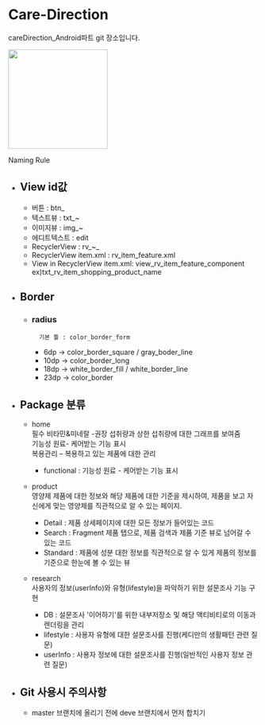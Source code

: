 # Care-Direction
careDirection_Android파트 git 장소입니다.

<div>
	<img width="200" src="[워크플로우_제품.pdf](https://github.com/CareDirection/CareDirection-Android/files/4009648/_.pdf)
">
</div>


Naming Rule
* ## View id값
	* 버튼 : btn_
	* 텍스트뷰 : txt_~
	* 이미지뷰 : img_~
	* 에디트텍스트 : edit
	* RecyclerView : rv_~_
	* RecyclerView item.xml : rv_item_feature.xml
	* View in RecyclerView item.xml: view_rv_item_feature_component <br> ex)txt_rv_item_shopping_product_name
	
	
  	
* ## Border 
	* ### radius
    		기본 틀 : color_border_form
		* 6dp  -> color_border_square / gray_boder_line
		* 10dp -> color_border_long
		* 18dp -> white_border_fill / white_border_line
		* 23dp -> color_border
		
    
* ## Package 분류
	* home  
	필수 비타민&미네랄 -권장 섭취량과 상한 섭취량에 대한 그래프를 보여줌  
	기능성 원료- 케어받는 기능 표시  
	복용관리 – 복용하고 있는 제품에 대한 관리<br>
		* functional : 기능성 원료 - 케어받는 기능 표시 
	* product  
	영양제 제품에 대한 정보와 해당 제품에 대한 기준을 제시하여, 제품을 보고 자신에게 맞는 영양제를 직관적으로 알 수 있는 페이지.  
		* Detail : 제품 상세페이지에 대한 모든 정보가 들어있는 코드   
		* Search : Fragment 제품 탭으로, 제품 검색과 제품 기준 뷰로 넘어갈 수 있는 코드  
		* Standard : 제품에 성분 대한 정보를 직관적으로 알 수 있게 제품의 정보를 기준으로 한눈에 볼 수 있는 뷰

	* research  
	사용자의 정보(userInfo)와 유형(lifestyle)을 파악하기 위한 설문조사 기능 구현
		* DB : 설문조사 '이어하기'를 위한 내부저장소 및 해당 액티비티로의 이동과 렌더링을 관리
		* lifestyle : 사용자 유형에 대한 설문조사를 진행(케디만의 생활패턴 관련 질문)
		* userInfo : 사용자 정보에 대한 설문조사를 진행(일반적인 사용자 정보 관련 질문)
		
* ## Git 사용시 주의사항
	* master 브랜치에 올리기 전에 deve 브랜치에서 먼저 합치기
	
	
	
	
